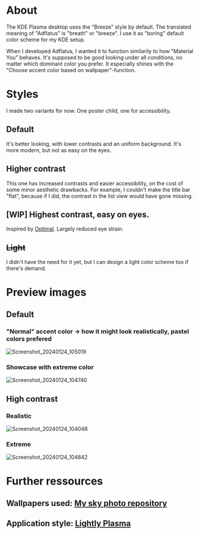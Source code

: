 # About  
The KDE Plasma desktop uses the "Breeze" style by default. 
The translated meaning of "Adflatus" is "breath" or "breeze". 
I use it as "boring" default color scheme for my KDE setup.  

When I developed Adflatus, I wanted it to function similarily to how "Material You" behaves.
It's supposed to be good looking under all conditions, no matter which dominant color you prefer. It especially shines with the "Choose accent color based on wallpaper"-function.  


# Styles
I made two variants for now. One poster child, one for accessibility.

  ## Default
  It's better looking, with lower contrasts and an uniform background. It's more modern, but not as easy on the eyes.  
  
  ## Higher contrast
  This one has increased contrasts and easier accessibility, on the cost of some minor aesthetic drawbacks.
  For example, I couldn't make the title bar "flat", because if I did, the contrast in the list view would have gone missing.
  
  ## [WIP] Highest contrast, easy on eyes.
  Inspired by [Optimal](https://github.com/MilesBHuff/Optimality-Theme). Largely reduced eye strain.
  
  ## ~~Light~~
  I didn't have the need for it yet, but I can design a light color scheme too if there's demand.


# Preview images
## Default
### "Normal" accent color -> how it might look realistically, pastel colors prefered
![Screenshot_20240124_105019](https://github.com/gluckgluckwasserbauch/adflatus-kde/assets/99470494/58f41c7d-ebdc-4fa8-9982-1e351c22025f)
### Showcase with extreme color
![Screenshot_20240124_104740](https://github.com/gluckgluckwasserbauch/adflatus-kde/assets/99470494/e662fd13-bdb5-4d6e-b12d-5ec1714762a8)
## High contrast
### Realistic
![Screenshot_20240124_104048](https://github.com/gluckgluckwasserbauch/adflatus-kde/assets/99470494/c1335479-900d-4109-a2db-ef365f282956)
### Extreme
![Screenshot_20240124_104842](https://github.com/gluckgluckwasserbauch/adflatus-kde/assets/99470494/f6fc2065-eeb8-4c7b-aa1c-e572920e9653)


# Further ressources
## Wallpapers used: [My sky photo repository](https://github.com/gluckgluckwasserbauch/lucy-in-the-sky-with-pixels)
## Application style: [Lightly Plasma](https://github.com/doncsugar/lightly-plasma)
